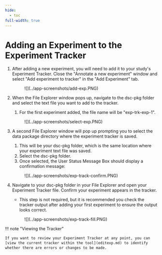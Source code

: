 ```yaml
---
hide:
  - toc
full-width: true
---
```


# Adding an Experiment to the Experiment Tracker

1. After adding a new experiment, you will need to add it to your study's Experiment Tracker. Close the "Annotate a new experiment" window and select "Add experiment to tracker" in the "Add Experiment" tab.

    <figure markdown>
        ![](../app-screenshots/add-exp.PNG)
        <figcaption></figcaption>
    </figure>

2. When the File Explorer window pops up, navigate to the dsc-pkg folder and select the text file you want to add to the tracker. 

    1. For the first experiment added, the file name will be "exp-trk-exp-1".

    <figure markdown>
        ![](../app-screenshots/select-exp.PNG)
        <figcaption></figcaption>
    </figure>

3. A second File Explorer window will pop up prompting you to select the data package directory where the experiment tracker is saved. 

    1. This will be your dsc-pkg folder, which is the same location where your experiment text file was saved. 
    2. Select the dsc-pkg folder.
    3. Once selected, the User Status Message Box should display a confirmation message:

    <figure markdown>
        ![](../app-screenshots/exp-track-confirm.PNG)
        <figcaption></figcaption>
    </figure>

4. Navigate to your dsc-pkg folder in your File Explorer and open your Experiment Tracker file. Confirm your experiment appears in the tracker.

    * This step is not required, but it is recommended you check the tracker output after adding your first experiment to ensure the output looks correct.

    <figure markdown>
        ![](../app-screenshots/exp-track-fill.PNG)
        <figcaption></figcaption>
    </figure>

!!! note "Viewing the Tracker"

    If you want to review your Experiment Tracker at any point, you can [view the current tracker within the tool](editexp.md) to identify whether there are errors or changes to be made.
